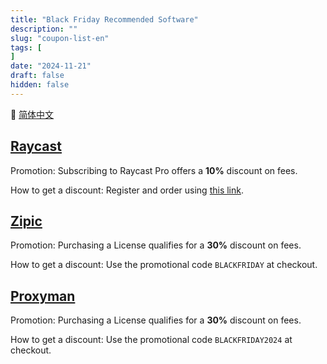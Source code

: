 ```yaml
---
title: "Black Friday Recommended Software"
description: ""
slug: "coupon-list-en"
tags: [
]
date: "2024-11-21"
draft: false
hidden: false
---
```


🔄 [简体中文](/p/coupon-list/)

## [Raycast](https://rok.ink/raycast)

Promotion: Subscribing to Raycast Pro offers a **10%** discount on fees.

How to get a discount: Register and order using [this link](https://rok.ink/raycast).

## [Zipic](https://rok.ink/zipic)

Promotion: Purchasing a License qualifies for a **30%** discount on fees.

How to get a discount: Use the promotional code `BLACKFRIDAY` at checkout.

## [Proxyman](https://proxyman.io)

Promotion: Purchasing a License qualifies for a **30%** discount on fees.

How to get a discount: Use the promotional code `BLACKFRIDAY2024` at checkout.
